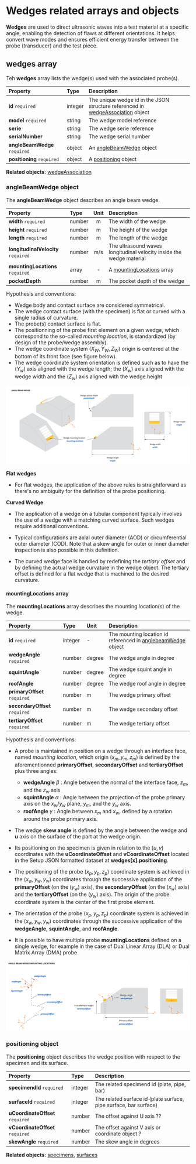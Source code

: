 # Wedges related arrays and objects

**Wedges** are used to direct ultrasonic waves into a test material at a specific angle, enabling the detection of flaws at different orientations. It helps convert wave modes and ensures efficient energy transfer between the probe (transducer) and the test piece.

## **wedges** array

Teh **wedges** array lists the wedge(s) used with the associated probe(s).

| Property                      | Type    | Description                                                                                                          |
| :---------------------------- | :------ | :------------------------------------------------------------------------------------------------------------------- |
| **id** `required`             | integer | The unique wedge id in the JSON structure referenced in [wedgeAssociation](probes.md#wedgeassociation-object) object |
| **model** `required`          | string  | The wedge model reference                                                                                                          |
| **serie**                     | string  | The wedge serie reference                                                                                                          |
| **serialNumber**              | string  | The wedge serial number                                                                                                  |
| **angleBeamWedge** `required` | object  | An [angleBeamWedge](#anglebeamwedge-object) object                                                                   |
| **positioning** `required`    | object  | A [positioning](#positioning-object)  object                                                                         |

**Related objects**: [wedgeAssociation](probes.md#wedgeassociation-object)

### **angleBeamWedge** object

The **angleBeamWedge** object describes an angle beam wedge. 

| Property                            | Type   | Unit | Description                                                          |
| :---------------------------------- | :----- | :--: | :------------------------------------------------------------------- |
| **width** `required`                | number |  m   | The width of the wedge                                               |
| **height** `required`               | number |  m   | The height of the wedge                                              |
| **length** `required`               | number |  m   | The length of the wedge                                              |
| **longitudinalVelocity** `required` | number | m/s  | The ultrasound waves longitudinal velocity inside the wedge material |
| **mountingLocations** `required`    | array  |  -   | A [mountingLocations](#mountinglocations-array) array                |
| **pocketDepth**                     | number |  m   | The pocket depth of the wedge                                        |

Hypothesis and conventions: 

  - Wedge body and contact surface are considered symmetrical.
  - The wedge contact surface (with the specimen) is flat or curved with a single radius of curvature.
  - The probe(s) contact surface is flat.
  - The positionning of the probe first element on a given wedge, which correspond to the so-called *mounting location*, is standardized (by design of the probe/wedge assembly).
  - The wedge coordinate system $(X_W, Y_W, Z_W)$ origin is centered at the bottom of its front face (see figure below).
  - The wedge coordinate system orientation is defined such as to have the $(Y_w)$ axis aligned with the wedge length; the $(X_w)$ axis aligned with the wedge width and the $(Z_w)$ axis aligned with the wedge height 

![angleBeamWedge.png](../../../assets/images/json-metadata/setup/data-model/wedges/angleBeamWedge.png)


**Flat wedges**


- For flat wedges, the application of the above rules is straightforward as there's no ambiguity for the definition of the probe positioning.

**Curved Wedge**

 - The application of a wedge on a tubular component  typically involves the use of a wedge with a matching curved surface. Such wedges require additional conventions.

 - Typical configurations are axial outer diameter (AOD) or circumferential outer diameter (COD). Note that a skew angle for outer or inner diameter inspection is also possible in this definition.

- The curved wedge face is handled by redefining the *tertiary offset* and by defining the actual wedge curvature in the wedge object. The tertiary offset is defined for a flat wedge that is machined to the desired curvature.   


#### **mountingLocations** array

The **mountingLocations** array describes the mounting location(s) of the wedge.

| Property                       | Type    | Unit   | Description                                                                            |
| :----------------------------- | :------ | :----- | :------------------------------------------------------------------------------------- |
| **id** `required`              | integer | -      | The mounting location id referenced in [anglebeamWedge](#anglebeamwedge-object) object |
| **wedgeAngle** `required`      | number  | degree | The wedge angle in degree                                                              |
| **squintAngle**                | number  | degree | The wedge squint angle in degree                                                       |
| **roofAngle**                  | number  | degree | The wedge roof angle in degree                                                         |
| **primaryOffset** `required`   | number  | m      | The wedge primary offset                                                               |
| **secondaryOffset** `required` | number  | m      | The wedge secondary offset                                                             |
| **tertiaryOffset** `required`  | number  | m      | The wedge tertiary offset                                                              |

Hypothesis and conventions: 

- A probe is maintained in position on a wedge through an interface face, named *mounting location*, which origin $(x_m, y_m, z_m)$ is defined by the aforementionned **primaryOffset**, **secondaryOffset** and **tertiaryOffset** plus three angles:
  - **wedgeAngle** $\beta$ : Angle between the normal of the interface face, $z_m$, and the $z_w$ axis
  - **squintAngle** $\alpha$ : Angle between the projection of the probe primary axis on the $x_w$/$y_w$ plane, $y_m$, and the $y_w$ axis. 
  - **roofAngle** $\gamma$ : Angle between $x_m$ and $x_w$, defined by a rotation around the probe primary axis.

- The wedge **skew angle** is defined by the angle between the wedge and **u** axis on the surface of the part at the wedge origin.

- Its positioning on the specimen is given in relation to the $(u,v)$ coordinates with the **uCoordinateOffset** and **vCoordinateOffset** located in the Setup JSON formatted dataset at **wedges[x].positioning**.   

- The positioning of the probe $(x_p, y_p, z_p)$ coordinate system is achieved in the $(x_w,y_w,y_w)$ coordinates through the successive application of the **primaryOffset** (on the $(y_w)$ axis), the **secondaryOffset** (on the $(x_w)$ axis) and the **tertiaryOffset** (on the $(y_w)$ axis). The origin of the probe coordinate system is the center of the first probe element.
- The orientation of the probe $(x_p, y_p, z_p)$ coordinate system is achieved in the $(x_w,y_w,y_w)$ coordinates through the successive application of the **wedgeAngle**, **squintAngle**, and **roofAngle**.
- It is possible to have multiple probe **mountingLocations** defined on a single wedge, for example in the case of Dual Linear Array (DLA) or Dual Matrix Array (DMA) probe

![mountingLocations.png](../../../assets/images/json-metadata/setup/data-model/wedges/mountingLocations.png)


### **positioning** object

The **positioning** object describes the wedge position with respect to the specimen and its surface.

| Property                         | Type    | Description                                                       |
| :------------------------------- | :------ | :---------------------------------------------------------------- |
| **specimendId** `required`       | integer | The related specimend id (plate, pipe, bar)                       |
| **surfaceId** `required`         | integer | The related surface id (plate surface, pipe surface, bar surface) |
| **uCoordinateOffset** `required` | number  | The offset against U axis ??                                      |
| **vCoordinateOffset** `required` | number  | The offset against V axis or coordinate object ?                  |
| **skewAngle** `required`         | number  | The skew angle in degrees                                         |


**Related objects**: [specimens](specimens.md#specimens-array), [surfaces](specimens.md#surfaces-array)